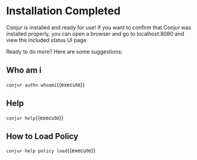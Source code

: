 # Installation Completed

Conjur is installed and ready for use! If you want to confirm that Conjur was installed properly, you can open a browser and go to localhost:8080 and view the included status UI page.

Ready to do more? Here are some suggestions:

## Who am i
`conjur authn whoami`{{execute}}

## Help
`conjur help`{{execute}}

## How to Load Policy
`conjur help policy load`{{execute}}

